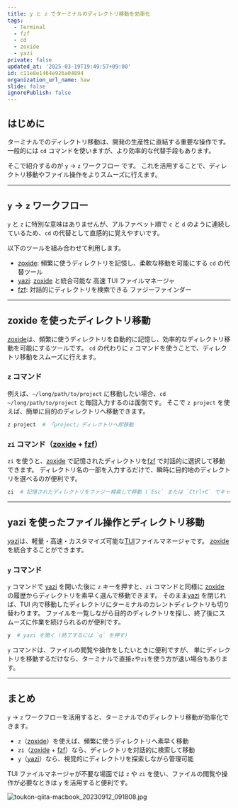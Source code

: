 ```yaml
---
title: y と z でターミナルのディレクトリ移動を効率化
tags:
  - Terminal
  - fzf
  - cd
  - zoxide
  - yazi
private: false
updated_at: '2025-03-19T19:49:57+09:00'
id: c11e8e1464e926a04894
organization_url_name: haw
slide: false
ignorePublish: false
---
```


[zoxide]: https://github.com/ajeetdsouza/zoxide
[yazi]: https://yazi-rs.github.io/docs/quick-start
[fzf]: https://github.com/junegunn/fzf
[TUI]: https://ja.wikipedia.org/wiki/テキストユーザインタフェース

## はじめに

ターミナルでのディレクトリ移動は、開発の生産性に直結する重要な操作です。
一般的には `cd` コマンドを使いますが、より効率的な代替手段もあります。

そこで紹介するのが `y` → `z` ワークフロー です。
これを活用することで、ディレクトリ移動やファイル操作をよりスムーズに行えます。

---

## `y` → `z` ワークフロー

`y` と `z` に特別な意味はありませんが、アルファベット順で `c` と `d` のように連続しているため、`cd` の代替として直感的に覚えやすいです。

以下のツールを組み合わせて利用します。

- [zoxide]: 頻繁に使うディレクトリを記憶し、柔軟な移動を可能にする `cd` の代替ツール
- [yazi]: [zoxide] と統合可能な 高速 TUI ファイルマネージャ
- [fzf]: 対話的にディレクトリを検索できる ファジーファインダー

---

## zoxide を使ったディレクトリ移動

[zoxide]は、頻繁に使うディレクトリを自動的に記憶し、効率的なディレクトリ移動を可能にするツールです。
`cd` の代わりに `z` コマンドを使うことで、ディレクトリ移動をスムーズに行えます。

### `z` コマンド

例えば、`~/long/path/to/project` に移動したい場合、`cd ~/long/path/to/project` と毎回入力するのは面倒です。
そこで `z project` を使えば、簡単に目的のディレクトリへ移動できます。

```sh
z project  # 「project」ディレクトリへ即移動
```

### `zi` コマンド（[zoxide] + [fzf]）

`zi` を使うと、[zoxide] で記憶されたディレクトリを[fzf] で対話的に選択して移動できます。
ディレクトリ名の一部を入力するだけで、瞬時に目的地のディレクトリを選べるのが便利です。

```sh
zi  # 記憶されたディレクトリをファジー検索して移動 (`Esc` または `Ctrl+C` でキャンセル)
```

---

## yazi を使ったファイル操作とディレクトリ移動

[yazi]は、軽量・高速・カスタマイズ可能な[TUI]ファイルマネージャです。
[zoxide]を統合することができます。

### `y` コマンド

`y` コマンドで [yazi] を開いた後に `z` キーを押すと、`zi` コマンドと同様に [zoxide] の履歴からディレクトリを素早く選んで移動できます。
そのまま[yazi] を閉じれば、TUI 内で移動したディレクトリにターミナルのカレントディレクトリも切り替わります。
ファイルを一覧しながら目的のディレクトリを探し、終了後にスムーズに作業を続けられるのが便利です。

```sh
y  # yazi を開く (終了するには `q` を押す)
```

`y` コマンドは、ファイルの閲覧や操作をしたいときに便利ですが、
単にディレクトリを移動するだけなら、ターミナルで直接`z`や`zi`を使う方が速い場合もあります。

---

## まとめ

`y` → `z` ワークフローを活用すると、ターミナルでのディレクトリ移動が効率化できます。

- `z`（[zoxide]）を使えば、頻繁に使うディレクトリへ素早く移動
- `zi`（[zoxide] + [fzf]）なら、ディレクトリを対話的に検索して移動
- `y`（[yazi]）なら、視覚的にディレクトリを探索しながら管理可能

TUI ファイルマネージャが不要な場面では `z` や `zi` を使い、ファイルの閲覧や操作が必要なときは `y` を活用すると便利です。

![toukon-qiita-macbook_20230912_091808.jpg](https://qiita-image-store.s3.ap-northeast-1.amazonaws.com/0/82804/fd5c55ec-4fe0-8af6-59bc-bab1ef3d182b.jpeg)
